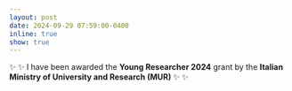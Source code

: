 ```yaml
---
layout: post
date: 2024-09-29 07:59:00-0400
inline: true
show: true
---
```


:sparkles: :sparkles: I have been awarded the <strong>Young Researcher 2024</strong>  grant by the <strong> Italian Ministry of University and Research (MUR)</strong> :sparkles: :sparkles:
